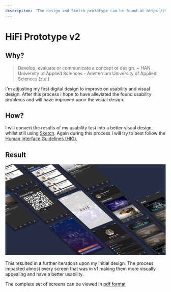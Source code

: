 ```yaml
---
description: 'The design and Sketch prototype can be found at https://sketch.cloud/s/5xWvE'
---
```


# HiFi Prototype v2

## Why?

> Develop, evaluate or communicate a concept or design. ~ HAN University of Applied Sciences - Amsterdam University of Applied Sciences \(z.d.\)

I'm adjusting my first digital design to improve on usability and visual design. After this process i hope to have alleviated the found usability problems and will have improved upon the visual design.

## How?

I will convert the results of my usability test into a better visual design, whilst still using [Sketch](https://www.sketchapp.com). Again during this process I will try to best follow the [Human Interface Guidelines \(HIG\)](https://developer.apple.com/design/human-interface-guidelines/ios/overview/themes/).

## Result

![HiFi screens v2](../.gitbook/assets/hifi-v2-banner.jpg)

This resulted in a further iterations upon my initial design. The process impacted almost every screen that was in v1 making them more visually appealing and have a better usability.

The complete set of screens can be viewed in [pdf format](https://github.com/IanCStewart/graduation-product-biography/tree/70de2dbb29d305eb52fd63d1b0b35fa8b239e130/assets/downloads/hifi-v2.pdf)

